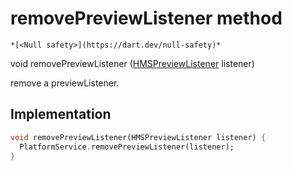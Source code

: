 


# removePreviewListener method




    *[<Null safety>](https://dart.dev/null-safety)*




void removePreviewListener
([HMSPreviewListener](../../model_hms_preview_listener/HMSPreviewListener-class.md) listener)





<p>remove a previewListener.</p>



## Implementation

```dart
void removePreviewListener(HMSPreviewListener listener) {
  PlatformService.removePreviewListener(listener);
}
```







